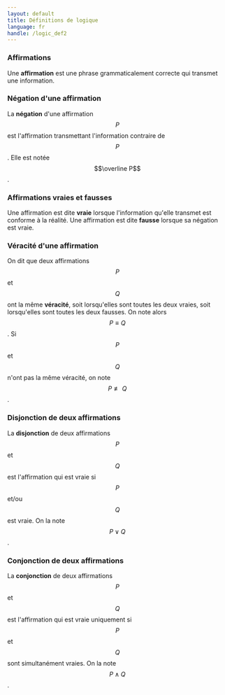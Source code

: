 ```yaml
---
layout: default
title: Définitions de logique
language: fr
handle: /logic_def2
---
```


<script src="https://cdn.mathjax.org/mathjax/latest/MathJax.js?config=TeX-AMS-MML_HTMLorMML" type="text/javascript"></script>

### Affirmations
Une **affirmation** est une phrase grammaticalement correcte qui transmet une information.

### Négation d'une affirmation
La **négation** d'une affirmation $$P$$ est l'affirmation transmettant l'information contraire de $$P$$. Elle est notée $$\overline P$$.

### Affirmations vraies et fausses
Une affirmation est dite **vraie** lorsque l'information qu'elle transmet est conforme à la réalité. Une affirmation est dite **fausse** lorsque sa négation est vraie.

### Véracité d'une affirmation
On dit que deux affirmations $$P$$ et $$Q$$ ont la même **véracité**, soit lorsqu'elles sont toutes les deux vraies, soit lorsqu'elles sont toutes les deux fausses. On note alors $$P \equiv Q$$. Si $$P$$ et $$Q$$ n'ont pas la même véracité, on note $$P \not \equiv Q$$.

### Disjonction de deux affirmations
La **disjonction** de deux affirmations $$P$$ et $$Q$$ est l'affirmation qui est vraie si $$P$$ et/ou $$Q$$ est vraie. On la note $$P \lor Q$$.

### Conjonction de deux affirmations
La **conjonction** de deux affirmations $$P$$ et $$Q$$ est l'affirmation qui est vraie uniquement si $$P$$ et $$Q$$ sont simultanément vraies. On la note $$P \land Q$$.
